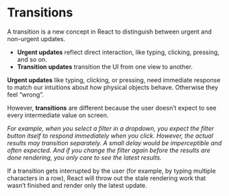 # Transitions

A transition is a new concept in React to distinguish between urgent and non-urgent updates.

- **Urgent updates** reflect direct interaction, like typing, clicking, pressing, and so on.
- **Transition updates** transition the UI from one view to another.

**Urgent updates** like typing, clicking, or pressing, need immediate response to match our intuitions about how physical objects behave. Otherwise they feel “wrong”.

However, **transitions** are different because the user doesn’t expect to see every intermediate value on screen.

*For example, when you select a filter in a dropdown, you expect the filter button itself to respond immediately when you click. However, the actual results may transition separately. A small delay would be imperceptible and often expected. And if you change the filter again before the results are done rendering, you only care to see the latest results.*

If a transition gets interrupted by the user (for example, by typing multiple characters in a row), React will throw out the stale rendering work that wasn’t finished and render only the latest update.

